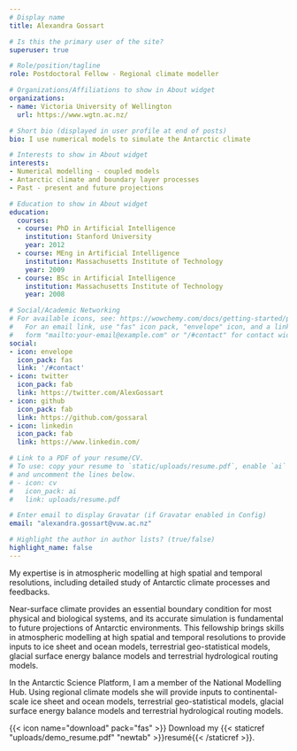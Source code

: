 ```yaml
---
# Display name
title: Alexandra Gossart

# Is this the primary user of the site?
superuser: true

# Role/position/tagline
role: Postdoctoral Fellow - Regional climate modeller

# Organizations/Affiliations to show in About widget
organizations:
- name: Victoria University of Wellington
  url: https://www.wgtn.ac.nz/

# Short bio (displayed in user profile at end of posts)
bio: I use numerical models to simulate the Antarctic climate 

# Interests to show in About widget
interests:
- Numerical modelling - coupled models
- Antarctic climate and boundary layer processes
- Past - present and future projections

# Education to show in About widget
education:
  courses:
  - course: PhD in Artificial Intelligence
    institution: Stanford University
    year: 2012
  - course: MEng in Artificial Intelligence
    institution: Massachusetts Institute of Technology
    year: 2009
  - course: BSc in Artificial Intelligence
    institution: Massachusetts Institute of Technology
    year: 2008

# Social/Academic Networking
# For available icons, see: https://wowchemy.com/docs/getting-started/page-builder/#icons
#   For an email link, use "fas" icon pack, "envelope" icon, and a link in the
#   form "mailto:your-email@example.com" or "/#contact" for contact widget.
social:
- icon: envelope
  icon_pack: fas
  link: '/#contact'
- icon: twitter
  icon_pack: fab
  link: https://twitter.com/AlexGossart
- icon: github
  icon_pack: fab
  link: https://github.com/gossaral
- icon: linkedin
  icon_pack: fab
  link: https://www.linkedin.com/

# Link to a PDF of your resume/CV.
# To use: copy your resume to `static/uploads/resume.pdf`, enable `ai` icons in `params.toml`, 
# and uncomment the lines below.
# - icon: cv
#   icon_pack: ai
#   link: uploads/resume.pdf

# Enter email to display Gravatar (if Gravatar enabled in Config)
email: "alexandra.gossart@vuw.ac.nz"

# Highlight the author in author lists? (true/false)
highlight_name: false
---
```


My expertise is in atmospheric modelling at high spatial and temporal resolutions, including detailed study of Antarctic climate processes and feedbacks. 

Near-surface climate provides an essential boundary condition for most physical and biological systems, and its accurate simulation is fundamental to future projections of Antarctic environments. This fellowship brings skills in atmospheric modelling at high spatial and temporal resolutions to provide inputs to ice sheet and ocean models, terrestrial geo-statistical models, glacial surface energy balance models and terrestrial hydrological routing models. 

In the Antarctic Science Platform, I am a member of the National Modelling Hub. Using regional climate models she will provide inputs to continental-scale ice sheet and ocean models, terrestrial geo-statistical models, glacial surface energy balance models and terrestrial hydrological routing models.

{{< icon name="download" pack="fas" >}} Download my {{< staticref "uploads/demo_resume.pdf" "newtab" >}}resumé{{< /staticref >}}.
